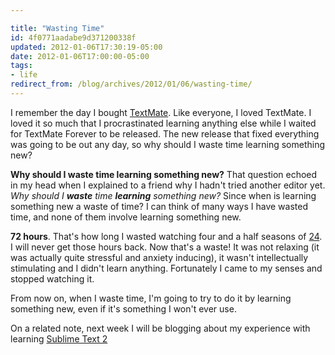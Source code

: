 ```yaml
---

title: "Wasting Time"
id: 4f0771aadabe9d371200338f
updated: 2012-01-06T17:30:19-05:00
date: 2012-01-06T17:00:00-05:00
tags:
- life
redirect_from: /blog/archives/2012/01/06/wasting-time/
---
```


I remember the day I bought [TextMate](http://macromates.com/). Like everyone, I loved TextMate. I loved it so much that I procrastinated learning anything else while I waited for TextMate Forever to be released. The new release that fixed everything was going to be out any day, so why should I waste time learning something new?

**Why should I waste time learning something new?** That question echoed in my head when I explained to a friend why I hadn't tried another editor yet. *Why should I **waste** time **learning** something new?* Since when is learning something new a waste of time? I can think of many ways I have wasted time, and none of them involve learning something new.

**72 hours**. That's how long I wasted watching four and a half seasons of [24](http://en.wikipedia.org/wiki/24_(TV_series)). I will never get those hours back. Now that's a waste! It was not relaxing (it was actually quite stressful and anxiety inducing), it wasn't intellectually stimulating and I didn't learn anything. Fortunately I came to my senses and stopped watching it.

From now on, when I waste time, I'm going to try to do it by learning something new, even if it's something I won't ever use.

On a related note, next week I will be blogging about my experience with learning [Sublime Text 2](http://www.sublimetext.com/)
